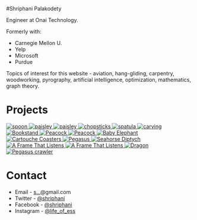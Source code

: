 <article>
</article>

#Shriphani Palakodety

Engineer at Onai Technology.

Formerly with:

* Carnegie Mellon U.
* Yelp
* Microsoft
* Purdue

Topics of interest for this website - aviation, hang-gliding, carpentry, woodworking, pyrography, artificial intelligence, optimization, mathematics, graph theory.

# Projects

<div>
              <div class="gallery">
	        <a href="http://blog.shriphani.com/2018/03/28/cherry-purpleheart-spoon/">
                  <img src="http://shriphani.com/spoon.png" alt="spoon" />
                </a>
                <a href="http://blog.shriphani.com/2018/03/01/acanthus-leaf-black-walnut/">
                  <img src="http://shriphani.com/acanthus.png" alt="paisley" />
                </a>
                <a href="http://blog.shriphani.com/2018/01/01/mahogany-paisley-carving/">
                  <img src="http://shriphani.com/paisley.png" alt="paisley" />
                </a>
                <a href="http://blog.shriphani.com/2018/01/01/cedar-and-cherry-chopsticks/">
                  <img src="http://shriphani.com/chopsticks.png" alt="chopsticks" />
                </a>
                <a href="http://blog.shriphani.com/2018/01/01/kitchen-tools-spatula-and-serving-board/">
                  <img src="http://shriphani.com/spatula.png" alt="spatula" />
                </a>
                <a href="http://blog.shriphani.com/2018/01/01/basswood-carving/">
                  <img src="http://shriphani.com/carving1.png" alt="carving" />
                </a>
                <a href="http://blog.shriphani.com/2017/07/23/bookstand/">
                  <img src="http://shriphani.com/bookstand.png" alt="Bookstand"/>
                </a>
                <a href="http://blog.shriphani.com/2017/07/23/bookstand/">
                  <img src="http://shriphani.com/peacock2.png" alt="Peacock"/>
                </a>
                <a href="http://blog.shriphani.com/2017/06/05/a-segmented-flower-vase/">
                  <img src="http://shriphani.com/vase.png" alt="Peacock"/>
                </a>
                <a href="http://blog.shriphani.com/2017/04/11/henna-baby-elephant/">
                  <img src="http://shriphani.com/baby_elephant.png" alt="Baby Elephant"/>
                </a>
                <a href="http://blog.shriphani.com/2017/03/27/the-cartouche-coaster-collection/">
                  <img src="http://shriphani.com/cartouche.png" alt="Cartouche Coasters"/>
                </a>
                <a href="http://blog.shriphani.com/2017/03/01/pegasus/">
                  <img src="http://shriphani.com/pegasus.png" alt="Pegasus"/>
                </a>
                <a href="http://blog.shriphani.com/2017/02/13/seahorse-diptych-spray-paint-on-canvas/">
                  <img src="http://shriphani.com/seahorse_diptych.png" alt="Seahorse Diptych"/>
                </a>
                <a href="http://blog.shriphani.com/2017/02/03/seahorse-black-acrylic-vinyl/">
                  <img src="http://shriphani.com/seahorse.png" alt="A Frame That Listens"/>
                </a>
                <a href="http://blog.shriphani.com/2016/08/03/a-frame-that-listens/">
                  <img src="http://shriphani.com/matrix.png" alt="A Frame That Listens"/>
                </a>
                <a href="http://blog.shriphani.com/2017/01/02/dragon/">
                  <img src="http://shriphani.com/dragon.png" alt="Dragon" />
                </a>
                <a href="https://github.com/shriphani/pegasus">
                  <img src="http://shriphani.com/pegasus_logo.png" alt="Pegasus crawler" />
                </a>
              </div>
</div>


# Contact

* Email - <a href="http://www.google.com/recaptcha/mailhide/d?k=01Z_Xp9yosV3ruh7vybHUmHQ==&amp;c=wf4HdBLxinfTG54lRLyeMP7Dqq92aNXjrIyMw1vr7qw=" onclick="window.open('http://www.google.com/recaptcha/mailhide/d?k\07501Z_Xp9yosV3ruh7vybHUmHQ\75\75\46c\75wf4HdBLxinfTG54lRLyeMP7Dqq92aNXjrIyMw1vr7qw\075', '', 'toolbar=0,scrollbars=0,location=0,statusbar=0,menubar=0,resizable=0,width=500,height=300'); return false;" title="Reveal this e-mail address">s...</a>@gmail.com
* Twitter - [@shriphani](https://twitter.com/shriphani)
* Facebook - [@shriphani](https://www.facebook.com/shriphani)
* Instagram - [@life_of_ess](https://www.instagram.com/life_of_ess/)